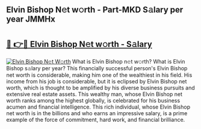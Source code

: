 ## Elvin Bishop N𝚎t w𝚘rth - Part-MKD S𝚊lary per year JMMHx

# <h2><a href="http://gc57l2v.nevu.top/?p=Elvin+Bishop">🔗 👉🔴 Elvin Bishop N𝚎t w𝚘rth - S𝚊lary</a></h2>

[![Elvin Bishop N𝚎t W𝚘rth](https://i.imgur.com/Oavwk0R.jpeg)](http://gc57l2v.nevu.top/?p=Elvin+Bishop)
What is Elvin Bishop n𝚎t w𝚘rth? What is Elvin Bishop s𝚊lary per year?
This financially successful person's Elvin Bishop net worth is considerable, making him one of the wealthiest in his field. His income from his job is considerable, but it is eclipsed by Elvin Bishop net worth, which is thought to be amplified by his diverse business pursuits and extensive real estate assets. This wealthy man, whose Elvin Bishop net worth ranks among the highest globally, is celebrated for his business acumen and financial intelligence. This rich individual, whose Elvin Bishop net worth is in the billions and who earns an impressive salary, is a prime example of the force of commitment, hard work, and financial brilliance.
